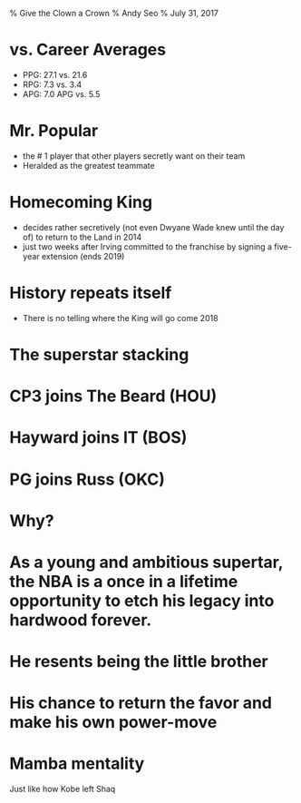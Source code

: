 % Give the Clown a Crown 
% Andy Seo
% July 31, 2017   

# vs. Career Averages 
* PPG: 27.1 vs. 21.6
* RPG: 7.3 vs. 3.4
* APG: 7.0 APG vs. 5.5
# Mr. Popular 
* the # 1 player that other players secretly want on their team
* Heralded as the greatest teammate
# Homecoming King
* decides rather secretively (not even Dwyane Wade knew until the day of) to return to the Land in 2014
* just two weeks after Irving committed to the franchise by signing a five-year extension (ends 2019)

# History repeats itself
* There is no telling where the King will go come 2018 



# The superstar stacking
# CP3 joins The Beard (HOU)
# Hayward joins IT (BOS)
# PG joins Russ (OKC)

# Why?

# As a young and ambitious supertar, the NBA is a once in a lifetime opportunity to etch his legacy into hardwood forever.
#  He resents being the little brother 
#  His chance to return the favor and make his own power-move
# Mamba mentality
Just like how Kobe left Shaq



